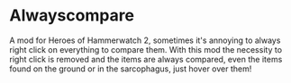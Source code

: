 # Alwayscompare
A mod for Heroes of Hammerwatch 2, sometimes it's annoying to always right click on everything to compare them.
With this mod the necessity to right click is removed and the items are always compared, even the items found on the ground or in the sarcophagus, just hover over them!
